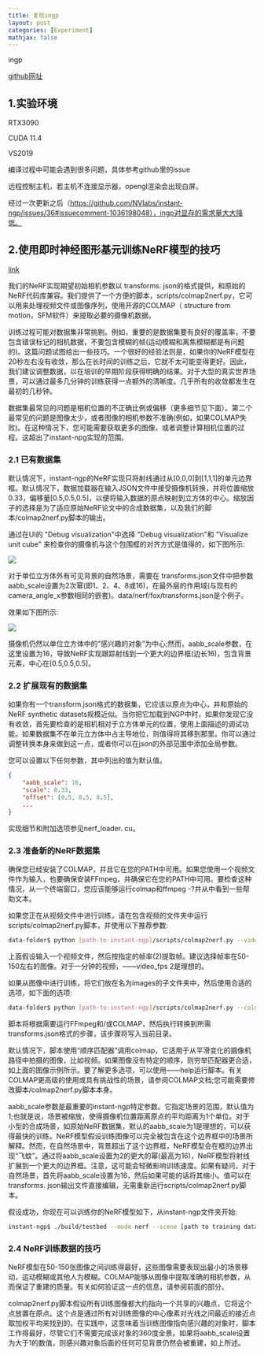 ```yaml
---
title: 复现ingp
layout: post
categories: [Experiment]
mathjax: false
---
```


ingp

<!-- more -->

[github网址](https://github.com/NVlabs/instant-ngp)

## 1.实验环境

RTX3090

CUDA 11.4

VS2019

编译过程中可能会遇到很多问题，具体参考github里的issue

远程控制主机，若主机不连接显示器，opengl渲染会出现白屏。

经过一次更新之后（https://github.com/NVlabs/instant-ngp/issues/36#issuecomment-1036198048），ingp对显存的需求量大大降低。

## 2.使用即时神经图形基元训练NeRF模型的技巧

[link](https://github.com/NVlabs/instant-ngp/blob/master/docs/nerf_dataset_tips.md)

我们的NeRF实现期望初始相机参数以 transforms. json的格式提供，和原始的NeRF代码库兼容。我们提供了一个方便的脚本，scripts/colmap2nerf.py，它可以用来处理视频文件或图像序列，使用开源的COLMAP（ structure from motion，SFM软件）来提取必要的摄像机数据。

训练过程可能对数据集非常挑剔。例如，重要的是数据集要有良好的覆盖率，不要包含错误标记的相机数据，不要包含模糊的帧(运动模糊和离焦模糊都是有问题的)。这篇问题试图给出一些技巧。一个很好的经验法则是，如果你的NeRF模型在20秒左右没有收敛，那么在长时间的训练之后，它就不太可能变得更好。因此，我们建议调整数据，以在培训的早期阶段获得明确的结果。对于大型的真实世界场景，可以通过最多几分钟的训练获得一点额外的清晰度。几乎所有的收敛都发生在最初的几秒钟。

数据集最常见的问题是相机位置的不正确比例或偏移（更多细节见下面）。第二个最常见的问题是图像太少，或者图像的相机参数不准确(例如，如果COLMAP失败)。在这种情况下，您可能需要获取更多的图像，或者调整计算相机位置的过程。这超出了instant-npg实现的范围。

### 2.1 已有数据集

默认情况下，instant-ngp的NeRF实现只将射线通过从[0,0,0]到[1,1,1]的单元边界框。默认情况下，数据加载器在输入JSON文件中接受摄像机转换，并将位置缩放0.33，偏移量[0.5,0.5,0.5]，以便将输入数据的原点映射到立方体的中心。缩放因子的选择是为了适应原始NeRF论文中的合成数据集，以及我们的脚本/colmap2nerf.py脚本的输出。

通过在UI的 "Debug visualization"中选择 "Debug visualization"和 "Visualize unit cube" 来检查你的摄像机与这个包围框的对齐方式是值得的，如下图所示:

![](https://github.com/NVlabs/instant-ngp/blob/master/docs/assets/nerfbox.jpg)

对于单位立方体外有可见背景的自然场景，需要在 transforms.json文件中把参数aabb_scale设置为2次幂(即1、2、4、8或16)，在最外层的作用域(与现有的camera_angle_x参数相同的嵌套)。data/nerf/fox/transforms.json是个例子。

效果如下图所示:

![](https://github.com/NVlabs/instant-ngp/blob/master/docs/assets/nerfboxrobot.jpg)

摄像机仍然以单位立方体中的“感兴趣的对象”为中心;然而，aabb_scale参数，在这里设置为16，导致NeRF实现跟踪射线到一个更大的边界框(边长16)，包含背景元素，中心在[0.5,0.5,0.5]。

### 2.2 扩展现有的数据集

如果你有一个transform.json格式的数据集，它应该以原点为中心，并和原始的NeRF synthetic datasets规模近似。当你把它加载到NGP中时，如果你发现它没有收敛，首先要检查的是相机相对于立方体单元的位置，使用上面描述的调试功能。如果数据集不在单元立方体中占主导地位，则值得将其移到那里。你可以通过调整转换本身来做到这一点，或者你可以在json的外部范围中添加全局参数。

您可以设置以下任何参数，其中列出的值为默认值。

```json
{
	"aabb_scale": 16,
	"scale": 0.33,
	"offset": [0.5, 0.5, 0.5],
	...	
}
```

实现细节和附加选项参见nerf_loader. cu。

### 2.3 准备新的NeRF数据集

确保您已经安装了COLMAP，并且它在您的PATH中可用。如果您使用一个视频文件作为输入，也要确保安装FFmpeg，并确保它在您的PATH中可用。要检查这种情况，从一个终端窗口，您应该能够运行colmap和ffmpeg -?并从中看到一些帮助文本。

如果您正在从视频文件中进行训练，请在包含视频的文件夹中运行scripts/colmap2nerf.py脚本，并使用以下推荐参数:

```bash
data-folder$ python [path-to-instant-ngp]/scripts/colmap2nerf.py --video_in <filename of video> --video_fps 2 --run_colmap --aabb_scale 16
```

上面假设输入一个视频文件，然后按指定的帧率(2)提取帧。建议选择帧率在50-150左右的图像。对于一分钟的视频，——video_fps 2是理想的。

如果从图像中进行训练，将它们放在名为images的子文件夹中，然后使用合适的选项，如下面的选项:

```bash
data-folder$ python [path-to-instant-ngp]/scripts/colmap2nerf.py --colmap_matcher exhaustive --run_colmap --aabb_scale 16
```

脚本将根据需要运行FFmpeg和/或COLMAP，然后执行转换到所需transforms.json格式的步骤，该步骤将写入当前目录。

默认情况下，脚本使用“顺序匹配器”调用colmap，它适用于从平滑变化的摄像机路径中拍摄的图像，比如视频。如果图像没有特定的顺序，则穷举匹配器更合适，如上面的图像示例所示。要了解更多选项，可以使用——help运行脚本。有关COLMAP更高级的使用或具有挑战性的场景，请参阅COLMAP文档;您可能需要修改脚本/colmap2nerf.py脚本本身。

aabb_scale参数是最重要的instant-ngp特定参数。它指定场景的范围，默认值为1;也就是说，场景被缩放，使得摄像机位置距离原点的平均距离为1个单位。对于小型的合成场景，如原始NeRF数据集，默认的aabb_scale为1是理想的，可以获得最快的训练。NeRF模型假设训练图像可以完全被包含在这个边界框中的场景所解释。然而，在自然场景中，背景超出了这个边界框，NeRF模型会在框的边界出现“飞蚊”。通过将aabb_scale设置为2的更大的幂(最高为16)，NeRF模型将射线扩展到一个更大的边界框。注意，这可能会轻微影响训练速度。如果有疑问，对于自然场景，首先将aabb_scale设置为16，然后如果可能的话将其缩小。值可以在 transforms. json输出文件直接编辑，无需重新运行scripts/colmap2nerf.py脚本。

假设成功，你现在可以训练你的NeRF模型如下，从instant-ngp文件夹开始:

```bash
instant-ngp$ ./build/testbed --mode nerf --scene [path to training data folder containing transforms.json]
```

### 2.4 NeRF训练数据的技巧

NeRF模型在50-150张图像之间训练得最好，这些图像需要表现出最小的场景移动，运动模糊或其他人为模糊。COLMAP能够从图像中提取准确的相机参数，从而保证了重建的质量。有关如何验证这一点的信息，请参阅前面的部分。

colmap2nerf.py脚本假设所有训练图像都大约指向一个共享的兴趣点，它将这个点放置在原点。这个点是通过所有对训练图像的中心像素对光线之间最近的接近点取加权平均来找到的。在实践中，这意味着当训练图像指向感兴趣的对象时，脚本工作得最好，尽管它们不需要完成该对象的360度全景。如果将aabb_scale设置为大于1的数值，则感兴趣对象后面的任何可见背景仍然会被重建，如上所述。